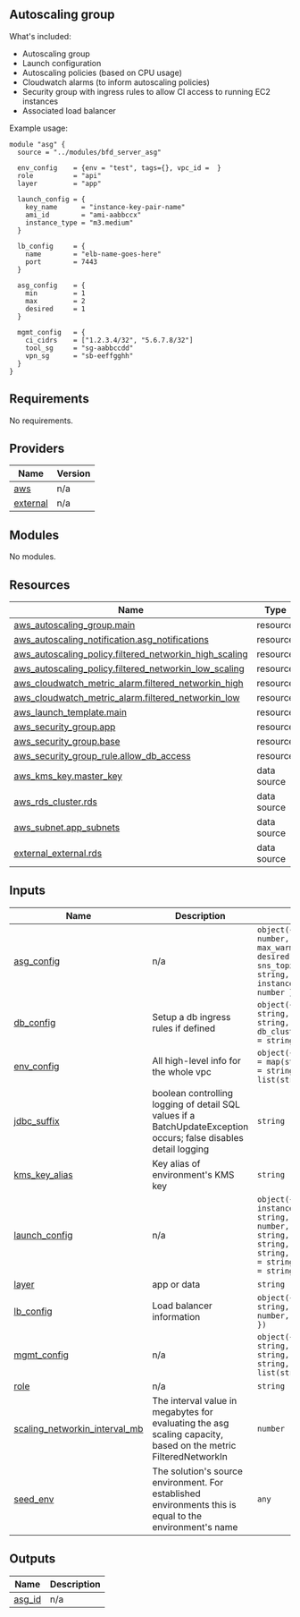 ## Autoscaling group

What's included:

- Autoscaling group
- Launch configuration
- Autoscaling policies (based on CPU usage)
- Cloudwatch alarms (to inform autoscaling policies)
- Security group with ingress rules to allow CI access to running EC2 instances
- Associated load balancer

Example usage:

```
module "asg" {
  source = "../modules/bfd_server_asg"

  env_config    = {env = "test", tags={}, vpc_id =  }
  role          = "api"
  layer         = "app"

  launch_config = {
    key_name      = "instance-key-pair-name"
    ami_id        = "ami-aabbccx"
    instance_type = "m3.medium"
  }

  lb_config     = {
    name        = "elb-name-goes-here"
    port        = 7443         
  }

  asg_config    = {
    min         = 1
    max         = 2
    desired     = 1
  }

  mgmt_config   = {
    ci_cidrs    = ["1.2.3.4/32", "5.6.7.8/32"]
    tool_sg     = "sg-aabbccdd"
    vpn_sg      = "sb-eeffgghh"
  }
}
```

<!-- BEGIN_TF_DOCS -->
## Requirements

No requirements.

## Providers

| Name | Version |
|------|---------|
| <a name="provider_aws"></a> [aws](#provider\_aws) | n/a |
| <a name="provider_external"></a> [external](#provider\_external) | n/a |

## Modules

No modules.

## Resources

| Name | Type |
|------|------|
| [aws_autoscaling_group.main](https://registry.terraform.io/providers/hashicorp/aws/latest/docs/resources/autoscaling_group) | resource |
| [aws_autoscaling_notification.asg_notifications](https://registry.terraform.io/providers/hashicorp/aws/latest/docs/resources/autoscaling_notification) | resource |
| [aws_autoscaling_policy.filtered_networkin_high_scaling](https://registry.terraform.io/providers/hashicorp/aws/latest/docs/resources/autoscaling_policy) | resource |
| [aws_autoscaling_policy.filtered_networkin_low_scaling](https://registry.terraform.io/providers/hashicorp/aws/latest/docs/resources/autoscaling_policy) | resource |
| [aws_cloudwatch_metric_alarm.filtered_networkin_high](https://registry.terraform.io/providers/hashicorp/aws/latest/docs/resources/cloudwatch_metric_alarm) | resource |
| [aws_cloudwatch_metric_alarm.filtered_networkin_low](https://registry.terraform.io/providers/hashicorp/aws/latest/docs/resources/cloudwatch_metric_alarm) | resource |
| [aws_launch_template.main](https://registry.terraform.io/providers/hashicorp/aws/latest/docs/resources/launch_template) | resource |
| [aws_security_group.app](https://registry.terraform.io/providers/hashicorp/aws/latest/docs/resources/security_group) | resource |
| [aws_security_group.base](https://registry.terraform.io/providers/hashicorp/aws/latest/docs/resources/security_group) | resource |
| [aws_security_group_rule.allow_db_access](https://registry.terraform.io/providers/hashicorp/aws/latest/docs/resources/security_group_rule) | resource |
| [aws_kms_key.master_key](https://registry.terraform.io/providers/hashicorp/aws/latest/docs/data-sources/kms_key) | data source |
| [aws_rds_cluster.rds](https://registry.terraform.io/providers/hashicorp/aws/latest/docs/data-sources/rds_cluster) | data source |
| [aws_subnet.app_subnets](https://registry.terraform.io/providers/hashicorp/aws/latest/docs/data-sources/subnet) | data source |
| [external_external.rds](https://registry.terraform.io/providers/hashicorp/external/latest/docs/data-sources/external) | data source |

## Inputs

| Name | Description | Type | Default | Required |
|------|-------------|------|---------|:--------:|
| <a name="input_asg_config"></a> [asg\_config](#input\_asg\_config) | n/a | `object({ min = number, max = number, max_warm = number, desired = number, sns_topic_arn = string, instance_warmup = number })` | n/a | yes |
| <a name="input_db_config"></a> [db\_config](#input\_db\_config) | Setup a db ingress rules if defined | `object({ db_sg = string, role = string, db_cluster_identifier = string })` | `null` | no |
| <a name="input_env_config"></a> [env\_config](#input\_env\_config) | All high-level info for the whole vpc | `object({ default_tags = map(string), vpc_id = string, azs = list(string) })` | n/a | yes |
| <a name="input_jdbc_suffix"></a> [jdbc\_suffix](#input\_jdbc\_suffix) | boolean controlling logging of detail SQL values if a BatchUpdateException occurs; false disables detail logging | `string` | `"?logServerErrorDetail=false"` | no |
| <a name="input_kms_key_alias"></a> [kms\_key\_alias](#input\_kms\_key\_alias) | Key alias of environment's KMS key | `string` | n/a | yes |
| <a name="input_launch_config"></a> [launch\_config](#input\_launch\_config) | n/a | `object({ instance_type = string, volume_size = number, ami_id = string, key_name = string, profile = string, user_data_tpl = string, account_id = string })` | n/a | yes |
| <a name="input_layer"></a> [layer](#input\_layer) | app or data | `string` | n/a | yes |
| <a name="input_lb_config"></a> [lb\_config](#input\_lb\_config) | Load balancer information | `object({ name = string, port = number, sg = string })` | `null` | no |
| <a name="input_mgmt_config"></a> [mgmt\_config](#input\_mgmt\_config) | n/a | `object({ vpn_sg = string, tool_sg = string, remote_sg = string, ci_cidrs = list(string) })` | n/a | yes |
| <a name="input_role"></a> [role](#input\_role) | n/a | `string` | n/a | yes |
| <a name="input_scaling_networkin_interval_mb"></a> [scaling\_networkin\_interval\_mb](#input\_scaling\_networkin\_interval\_mb) | The interval value in megabytes for evaluating the asg scaling capacity, based on the metric FilteredNetworkIn | `number` | `100000000` | no |
| <a name="input_seed_env"></a> [seed\_env](#input\_seed\_env) | The solution's source environment. For established environments this is equal to the environment's name | `any` | n/a | yes |

## Outputs

| Name | Description |
|------|-------------|
| <a name="output_asg_id"></a> [asg\_id](#output\_asg\_id) | n/a |
<!-- END_TF_DOCS -->
